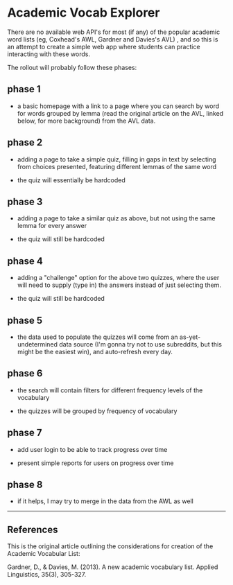 # Academic Vocab Explorer 

There are no available web API's for most (if any) of the popular
academic word lists (eg, Coxhead's AWL, Gardner and Davies's AVL)
, and so this is an attempt to create a simple web app where
students can practice interacting with these words.

The rollout will probably follow these phases:

## phase 1

* a basic homepage with a link to a page where you can search 
by word for words grouped by lemma (read the original article 
on the AVL, linked below, for more background) from the AVL data.

## phase 2

* adding a page to take a simple quiz, filling in gaps in text 
by selecting from choices presented, featuring different lemmas
of the same word

* the quiz will essentially be hardcoded

## phase 3

* adding a page to take a similar quiz as above, but not using
the same lemma for every answer

* the quiz will still be hardcoded

## phase 4

* adding a "challenge" option for the above two quizzes, where
the user will need to supply (type in) the answers instead of
just selecting them.

* the quiz will still be hardcoded

## phase 5

* the data used to populate the quizzes will come from an as-yet-undetermined data source (I'm gonna try not to use subreddits, but this might be the easiest win), and auto-refresh every day.

## phase 6

* the search will contain filters for different frequency levels 
of the vocabulary

* the quizzes will be grouped by frequency of vocabulary

## phase 7

* add user login to be able to track progress over time

* present simple reports for users on progress over time

## phase 8

* if it helps, I may try to merge in the data from the AWL as 
well

---

## References

This is the original article outlining the considerations for creation of the Academic Vocabular List:

Gardner, D., & Davies, M. (2013). A new academic vocabulary list. Applied Linguistics, 35(3), 305-327.
